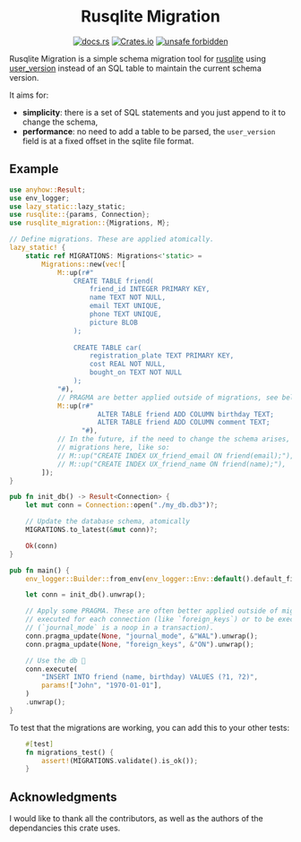 <div align="center">
  
# Rusqlite Migration

[![docs.rs](https://img.shields.io/docsrs/rusqlite_migration?style=flat-square)](https://docs.rs/rusqlite_migration) [![Crates.io](https://img.shields.io/crates/v/rusqlite_migration?style=flat-square)](https://crates.io/crates/rusqlite_migration) [![unsafe forbidden](https://img.shields.io/badge/unsafe-forbidden-success.svg?style=flat-square)](https://github.com/rust-secure-code/safety-dance/)

</div>

<!-- cargo-sync-readme start -->

Rusqlite Migration is a simple schema migration tool for [rusqlite](https://lib.rs/crates/rusqlite) using [user_version](https://sqlite.org/pragma.html#pragma_user_version) instead of an SQL table to maintain the current schema version.

It aims for:
- **simplicity**: there is a set of SQL statements and you just append to it to change the schema,
- **performance**: no need to add a table to be parsed, the `user_version` field is at a fixed offset in the sqlite file format.

## Example

```rust
use anyhow::Result;
use env_logger;
use lazy_static::lazy_static;
use rusqlite::{params, Connection};
use rusqlite_migration::{Migrations, M};

// Define migrations. These are applied atomically.
lazy_static! {
    static ref MIGRATIONS: Migrations<'static> =
        Migrations::new(vec![
            M::up(r#"
                CREATE TABLE friend(
                    friend_id INTEGER PRIMARY KEY,
                    name TEXT NOT NULL,
                    email TEXT UNIQUE,
                    phone TEXT UNIQUE,
                    picture BLOB
                );
   
                CREATE TABLE car(
                    registration_plate TEXT PRIMARY KEY,
                    cost REAL NOT NULL,
                    bought_on TEXT NOT NULL
                );
            "#),
            // PRAGMA are better applied outside of migrations, see below for details.
            M::up(r#"
                      ALTER TABLE friend ADD COLUMN birthday TEXT;
                      ALTER TABLE friend ADD COLUMN comment TEXT;
                  "#),
            // In the future, if the need to change the schema arises, put
            // migrations here, like so:
            // M::up("CREATE INDEX UX_friend_email ON friend(email);"),
            // M::up("CREATE INDEX UX_friend_name ON friend(name);"),
        ]);
}

pub fn init_db() -> Result<Connection> {
    let mut conn = Connection::open("./my_db.db3")?;

    // Update the database schema, atomically
    MIGRATIONS.to_latest(&mut conn)?;

    Ok(conn)
}

pub fn main() {
    env_logger::Builder::from_env(env_logger::Env::default().default_filter_or("trace")).init();

    let conn = init_db().unwrap();

    // Apply some PRAGMA. These are often better applied outside of migrations, as some needs to be
    // executed for each connection (like `foreign_keys`) or to be executed outside transactions
    // (`journal_mode` is a noop in a transaction).
    conn.pragma_update(None, "journal_mode", &"WAL").unwrap();
    conn.pragma_update(None, "foreign_keys", &"ON").unwrap();

    // Use the db 🥳
    conn.execute(
        "INSERT INTO friend (name, birthday) VALUES (?1, ?2)",
        params!["John", "1970-01-01"],
    )
    .unwrap();
}
```

To test that the migrations are working, you can add this to your other tests:

```rust
    #[test]
    fn migrations_test() {
        assert!(MIGRATIONS.validate().is_ok());
    }
```


<!-- cargo-sync-readme end -->

## Acknowledgments

I would like to thank all the contributors, as well as the authors of the
dependancies this crate uses.
